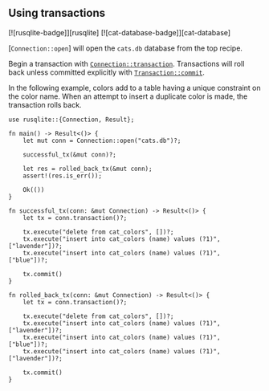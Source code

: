 ## Using transactions

[![rusqlite-badge]][rusqlite] [![cat-database-badge]][cat-database]

[`Connection::open`] will open the `cats.db` database from the top recipe.

Begin a transaction with [`Connection::transaction`]. Transactions will
roll back unless committed explicitly with [`Transaction::commit`].

In the following example, colors add to a table having
a unique constraint on the color name. When an attempt to insert
a duplicate color is made, the transaction rolls back.


```rust,edition2024,no_run
use rusqlite::{Connection, Result};

fn main() -> Result<()> {
    let mut conn = Connection::open("cats.db")?;

    successful_tx(&mut conn)?;

    let res = rolled_back_tx(&mut conn);
    assert!(res.is_err());

    Ok(())
}

fn successful_tx(conn: &mut Connection) -> Result<()> {
    let tx = conn.transaction()?;

    tx.execute("delete from cat_colors", [])?;
    tx.execute("insert into cat_colors (name) values (?1)", ["lavender"])?;
    tx.execute("insert into cat_colors (name) values (?1)", ["blue"])?;

    tx.commit()
}

fn rolled_back_tx(conn: &mut Connection) -> Result<()> {
    let tx = conn.transaction()?;

    tx.execute("delete from cat_colors", [])?;
    tx.execute("insert into cat_colors (name) values (?1)", ["lavender"])?;
    tx.execute("insert into cat_colors (name) values (?1)", ["blue"])?;
    tx.execute("insert into cat_colors (name) values (?1)", ["lavender"])?;

    tx.commit()
}
```

[`Connection::transaction`]: https://docs.rs/rusqlite/*/rusqlite/struct.Connection.html#method.transaction
[`Transaction::commit`]: https://docs.rs/rusqlite/*/rusqlite/struct.Transaction.html#method.commit

